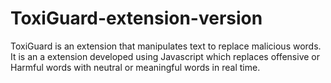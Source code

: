 # ToxiGuard-extension-version
ToxiGuard is an extension that manipulates text to replace malicious words. It is an a extension developed using Javascript which replaces offensive or Harmful words with neutral or meaningful words in real time.
